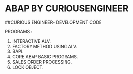 # ABAP BY CURIOUSENGINEER
##CURIOUS ENGINEER- DEVELOPMENT CODE




PROGRAMS : 

1) INTERACTIVE ALV.
2) FACTORY METHOD USING ALV.
3) BAPI.
4) CORE ABAP BASIC PROGRAMS.
5) SALES ORDER PROCESSING.
6) LOCK OBJECT.
